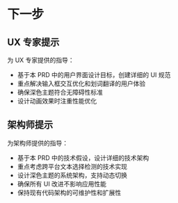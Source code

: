 # 下一步

## UX 专家提示

为 UX 专家提供的指导：
- 基于本 PRD 中的用户界面设计目标，创建详细的 UI 规范
- 重点解决输入框交互优化和划词翻译的用户体验
- 确保深色主题符合无障碍性标准
- 设计动画效果时注重性能优化

## 架构师提示

为架构师提供的指导：
- 基于本 PRD 中的技术假设，设计详细的技术架构
- 重点考虑跨平台文本选择检测的技术实现
- 设计深色主题的系统架构，支持动态切换
- 确保所有 UI 改进不影响应用性能
- 保持现有代码架构的可维护性和扩展性